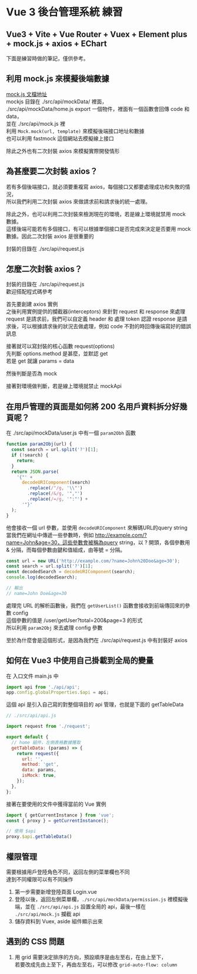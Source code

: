 # Vue 3 後台管理系統 練習

Vue3 + Vite + Vue Router + Vuex + Element plus + mock.js + axios + EChart
---

下面是練習時做的筆記，僅供參考。

## 利用 mock.js 來模擬後端數據 
[mock.js 文檔地址](https://github.com/nuysoft/Mock/wiki)  
mockjs 目錄在 ./src/api/mockData/ 裡面，  
./src/api/mockData/home.js export 一個物件，裡面有一個函數會回傳 code 和 data，  
並在 ./src/api/mock.js 裡  
利用 `Mock.mock(url, template)` 來模擬後端接口地址和數據  
也可以利用 fastmock 這個網站去模擬線上接口

除此之外也有二次封裝 axios 來模擬實際開發情形

## 為甚麼要二次封裝 axios？
若有多個後端接口，就必須要重複寫 axios，每個接口又都要處理成功和失敗的情況，  
所以我們利用二次封裝 axios 來做請求前和請求後的統一處理。  
  
除此之外，也可以利用二次封裝來檢測現在的環境，若是線上環境就禁用 mock 數據。  
這樣後端可能若有多個接口，有可以根據單個接口是否完成來決定是否要用 mock 數據。因此二次封裝 axios 是很重要的

封裝的目錄在 ./src/api/request.js  

## 怎麼二次封裝 axios？
封裝的目錄在 ./src/api/request.js  
歡迎搭配程式碼參考  

首先要創建 axios 實例  
之後利用實例提供的攔截器(interceptors) 來針對 request 和 response  來處理  
request 是請求前，我們可以自定義 header 和 處理 token 認證
response 是請求後，可以根據請求後的狀況去做處理，例如 code 不對的時回傳後端寫好的錯誤訊息

接著就可以寫封裝的核心函數 request(options)  
先判斷 options.method 是甚麼，並默認 get  
若是 get 就讓 params = data

然後判斷是否為 mock

接著對環境做判斷，若是線上環境就禁止 mockApi

## 在用戶管理的頁面是如何將 200 名用戶資料拆分好幾頁呢？
在 ./src/api/mockData/user.js 中有一個 `param2Obh` 函數
```js
function param2Obj(url) {
  const search = url.split('?')[1];
  if (!search) {
    return;
  }
  return JSON.parse(
    '{"' +
      decodeURIComponent(search)
        .replace(/"/g, '\\"')
        .replace(/&/g, '","')
        .replace(/=/g, '":"') +
      '"}'
  );
}
```
他會接收一個 url 參數，並使用 `decodeURIComponent` 來解碼URL的query string  
當我們在網址中傳遞一些參數時，例如 http://example.com/?name=John&age=30，這些參數會被稱為query string，以 ? 開頭，各個參數用 & 分隔，而每個參數由鍵和值組成，由等號 = 分隔。  
```js
const url = new URL('http://example.com/?name=John%20Doe&age=30');
const search = url.split('?')[1];
const decodedSearch = decodeURIComponent(search);
console.log(decodedSearch);

// 輸出
// name=John Doe&age=30
```
處理完 URL 的解析函數後，我們在 `getUserList()` 函數會接收到前端傳回來的參數 config  
這個參數的值是 /user/getUser?total=200&page=3 的形式  
所以利用 `param2Obj` 來去處理 config 參數  

至於為什麼會是這個形式，是因為我們在 ./src/api/request.js 中有封裝好 axios


## 如何在 Vue3 中使用自己掛載到全局的變量
在 入口文件 main.js 中
```js
import api from './api/api';
app.config.globalProperties.$api = api;
```
這個 api 是引入自己寫的對整個項目的 api 管理，也就是下面的 getTableData
```js
// ./src/api/api.js

import request from './request';

export default {
  // home 組件，左側表格數據獲取
  getTableData: (params) => {
    return request({
      url: '',
      method: 'get',
      data: params,
      isMock: true,
    });
  },
};

```

接著在要使用的文件中獲得當前的 Vue 實例
```js
import { getCurrentInstance } from 'vue';
const { proxy } = getCurrentInstance();

// 使用 $api
proxy.$api.getTableData()
```

## 權限管理
需要根據用戶登陸角色不同，返回左側的菜單欄也不同  
達到不同權限可以有不同操作  

1. 第一步需要新增登陸頁面 Login.vue
2. 登陸以後，返回左側菜單欄，`./src/api/mockData/permission.js` 裡模擬後端，並在 `./src/api/api.js` 設置全局的 api，最後一樣在 `./src/api/mock.js` 攔截 api
3. 儲存資料到 Vuex, aside 組件顯示出來

## 遇到的 CSS 問題
1. 用 grid 需要決定排序的方向，預設順序是由左至右，在由上至下，  
若要改成先由上至下，再由左至右，可以修改 `grid-auto-flow: column`